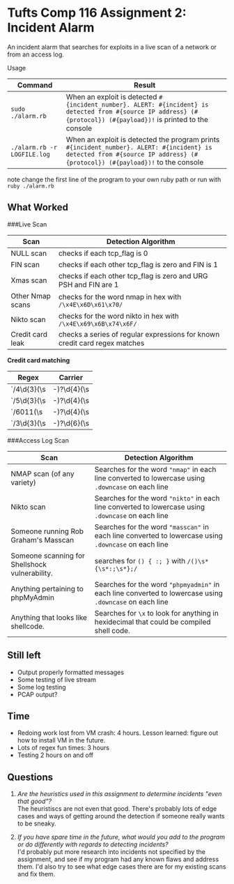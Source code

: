 # Tufts Comp 116 Assignment 2: Incident Alarm
An incident alarm that searches for exploits in a live scan of a network or from an access log.

Usage

Command | Result
---|---
`sudo ./alarm.rb` | When an exploit is detected  `#{incident_number}. ALERT: #{incident} is detected from #{source IP address} (#{protocol}) (#{payload})!`  is printed to the console
`./alarm.rb -r LOGFILE.log` | When an exploit is detected the program prints  `#{incident_number}. ALERT: #{incident} is detected from #{source IP address} (#{protocol}) (#{payload})!`  to the console

note change the first line of the program to your own ruby path or run with `ruby ./alarm.rb`

## What Worked
###Live Scan

Scan | Detection Algorithm
---|---
NULL scan | checks if each tcp_flag is 0
FIN scan | checks if each other tcp_flag is zero and FIN is 1
Xmas scan | checks if each other tcp_flag is zero and URG PSH and FIN are 1
Other Nmap scans | checks for the word nmap in hex with `/\x4E\x6D\x61\x70/`
Nikto scan | checks for the word nikto in hex with `/\x4E\x69\x6B\x74\x6F/`
Credit card leak | checks a series of regular expressions for known credit card regex matches

**Credit card matching**

Regex | Carrier
---|---
`/4\d{3}(\s|-)?\d{4}(\s|-)?\d{4}(\s|-)?\d{4}/` | Visa
`/5\d{3}(\s|-)?\d{4}(\s|-)?\d{4}(\s|-)?\d{4}/` | MasterCard
`/6011(\s|-)?\d{4}(\s|-)?\d{4}(\s|-)?\d{4}/`| Discover
`/3\d{3}(\s|-)?\d{6}(\s|-)?\d{5}/` | American Express

###Access Log Scan

Scan | Detection Algorithm
---|---
NMAP scan (of any variety) | Searches for the word `"nmap"` in each line converted to lowercase using `.downcase` on each line
Nikto scan | Searches for the word `"nikto"` in each line converted to lowercase using `.downcase` on each line
Someone running Rob Graham's Masscan | Searches for the word `"masscan"` in each line converted to lowercase using `.downcase` on each line
Someone scanning for Shellshock vulnerability.  | searches for `() { :; }` with `/()\s*{\s*:;\s*};/`
Anything pertaining to phpMyAdmin | Searches for the word `"phpmyadmin"` in each line converted to lowercase using `.downcase` on each line
Anything that looks like shellcode.  | Searches for `\x` to look for anything in hexidecimal that could be compiled shell code.


## Still left
- Output properly formatted messages
- Some testing of live stream
- Some log testing
- PCAP output?

## Time
- Redoing work lost from VM crash: 4 hours. Lesson learned: figure out how to install VM in the future.
- Lots of regex fun times: 3 hours
- Testing 2 hours on and off

## Questions
1. *Are the heuristics used in this assignment to determine incidents "even that good"?*    
The heuristiscs are not even that good.  There's probably lots of edge cases and ways of getting around the detection if someone really wants to be sneaky.

2. *If you have spare time in the future, what would you add to the program or do differently with regards to detecting incidents?*    
I'd probably put more research into incidents not specified by the assignment, and see if my program had any known flaws and address them.  I'd also try to see what edge cases there are for my existing scans and fix them.

